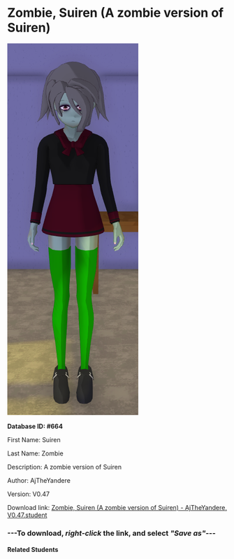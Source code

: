 # Zombie, Suiren (A zombie version of Suiren)

<img src="Files/Zombie, Suiren (A zombie version of Suiren).png" title="Zombie, Suiren (A zombie version of Suiren) - AjTheYandere, V0.47">

**Database ID: #664**

First Name: Suiren

Last Name: Zombie

Description: A zombie version of Suiren

Author: AjTheYandere

Version: V0.47

Download link: <a href="https://raw.githubusercontent.com/Arbiter1223/Daigaku-Gurashi-Custom-Students/master/Students/Files/Zombie%2C%20Suiren%20(A%20zombie%20version%20of%20Suiren)%20-%20AjTheYandere%2C%20V0.47.student">Zombie, Suiren (A zombie version of Suiren) - AjTheYandere, V0.47.student</a>

### ---**To download, _right-click_ the link, and select _"Save as"_**---

#### Related Students

